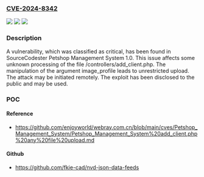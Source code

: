 ### [CVE-2024-8342](https://cve.mitre.org/cgi-bin/cvename.cgi?name=CVE-2024-8342)
![](https://img.shields.io/static/v1?label=Product&message=Petshop%20Management%20System&color=blue)
![](https://img.shields.io/static/v1?label=Version&message=%3D%201.0%20&color=brighgreen)
![](https://img.shields.io/static/v1?label=Vulnerability&message=CWE-434%20Unrestricted%20Upload&color=brighgreen)

### Description

A vulnerability, which was classified as critical, has been found in SourceCodester Petshop Management System 1.0. This issue affects some unknown processing of the file /controllers/add_client.php. The manipulation of the argument image_profile leads to unrestricted upload. The attack may be initiated remotely. The exploit has been disclosed to the public and may be used.

### POC

#### Reference
- https://github.com/enjoyworld/webray.com.cn/blob/main/cves/Petshop_Management_System/Petshop_Management_System%20add_client.php%20any%20file%20upload.md

#### Github
- https://github.com/fkie-cad/nvd-json-data-feeds

